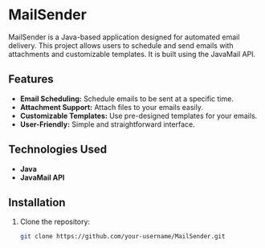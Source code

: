 # MailSender

MailSender is a Java-based application designed for automated email delivery. This project allows users to schedule and send emails with attachments and customizable templates. It is built using the JavaMail API.

## Features
- **Email Scheduling:** Schedule emails to be sent at a specific time.
- **Attachment Support:** Attach files to your emails easily.
- **Customizable Templates:** Use pre-designed templates for your emails.
- **User-Friendly:** Simple and straightforward interface.

## Technologies Used
- **Java**
- **JavaMail API**

## Installation

1. Clone the repository:
   ```bash
   git clone https://github.com/your-username/MailSender.git
